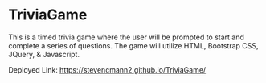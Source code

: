 # TriviaGame
This is a timed trivia game where the user will be prompted to start and complete a series of questions. The game will utilize HTML, Bootstrap CSS, JQuery, &amp; Javascript.

Deployed Link:
https://stevencmann2.github.io/TriviaGame/
